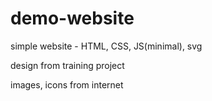 # demo-website

simple website - HTML, CSS, JS(minimal), svg

design from training project

images, icons from internet
